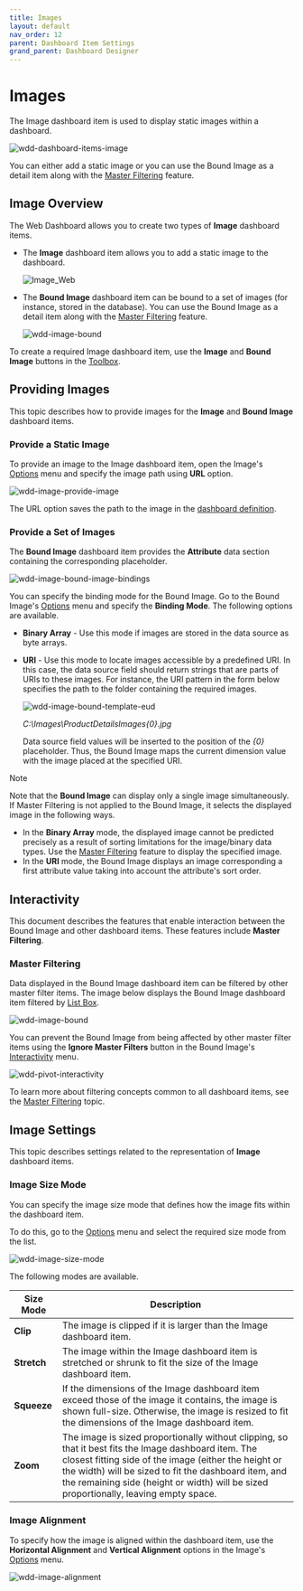 ```yaml
---
title: Images
layout: default
nav_order: 12
parent: Dashboard Item Settings
grand_parent: Dashboard Designer
---
```

# Images
The Image dashboard item is used to display static images within a dashboard.

![wdd-dashboard-items-image](../../../images/img125123.png)

You can either add a static image or you can use the Bound Image as a detail item along with the [Master Filtering](../interactivity/master-filtering.md) feature.

## Image Overview
The Web Dashboard allows you to create two types of **Image** dashboard items.
* The **Image** dashboard item allows you to add a static image to the dashboard.
	
	![Image_Web](../../../../images/img22523.png)
* The **Bound Image** dashboard item can be bound to a set of images (for instance, stored in the database). You can use the Bound Image as a detail item along with the [Master Filtering](../../interactivity/master-filtering.md) feature.
	
	![wdd-image-bound](../../../../images/img125706.png)

To create a required Image dashboard item, use the **Image** and **Bound Image** buttons in the [Toolbox](../../ui-elements/toolbox.md).

## Providing Images
This topic describes how to provide images for the **Image** and **Bound Image** dashboard items.

### Provide a Static Image
To provide an image to the Image dashboard item, open the Image's [Options](../../ui-elements/dashboard-item-menu.md) menu and specify the image path using **URL** option.

![wdd-image-provide-image](../../../../images/img125751.png)

The URL option saves the path to the image in the [dashboard definition](../../save-a-dashboard.md).

### Provide a Set of Images
The **Bound Image** dashboard item provides the **Attribute** data section containing the corresponding placeholder.

![wdd-image-bound-image-bindings](../../../../images/img125753.png)

You can specify the binding mode for the Bound Image. Go to the Bound Image's [Options](../../ui-elements/dashboard-item-menu.md) menu and specify the **Binding Mode**. The following options are available.
* **Binary Array** - Use this mode if images are stored in the data source as byte arrays.
* **URI** - Use this mode to locate images accessible by a predefined URI. In this case, the data source field should return strings that are parts of URIs to these images. For instance, the URI pattern in the form below specifies the path to the folder containing the required images. 
	
	![wdd-image-bound-template-eud](../../../../images/img128884.png)
	
	_C:\Images\ProductDetailsImages\{0}.jpg_
	
	Data source field values will be inserted to the position of the _{0}_ placeholder. Thus, the Bound Image maps the current dimension value with the image placed at the specified URI.

> [!NOTE]
> Note that the **Bound Image** can display only a single image simultaneously. If Master Filtering is not applied to the Bound Image, it selects the displayed image in the following ways.
> * In the **Binary Array** mode, the displayed image cannot be predicted precisely as a result of sorting limitations for the image/binary data types. Use the [Master Filtering](../../interactivity/master-filtering.md) feature to display the specified image.
> * In the **URI** mode, the Bound Image displays an image corresponding a first attribute value taking into account the attribute's sort order.


## Interactivity
This document describes the features that enable interaction between the Bound Image and other dashboard items. These features include **Master Filtering**.

### Master Filtering
Data displayed in the Bound Image dashboard item can be filtered by other master filter items. The image below displays the Bound Image dashboard item filtered by [List Box](../filter-elements.md).

![wdd-image-bound](../../../../images/img125706.png)

You can prevent the Bound Image from being affected by other master filter items using the **Ignore Master Filters** button in the Bound Image's [Interactivity](../../ui-elements/dashboard-item-menu.md) menu.

![wdd-pivot-interactivity](../../../../images/img125456.png)

To learn more about filtering concepts common to all dashboard items, see the [Master Filtering](../../interactivity/master-filtering.md) topic.

## Image Settings
This topic describes settings related to the representation of **Image** dashboard items.

### Image Size Mode
You can specify the image size mode that defines how the image fits within the dashboard item.

To do this, go to the [Options](../../ui-elements/dashboard-item-menu.md) menu and select the required size mode from the list.

![wdd-image-size-mode](../../../../images/img125755.png)

The following modes are available.

| Size Mode | Description |
|---|---|
| **Clip** | The image is clipped if it is larger than the Image dashboard item. |
| **Stretch** | The image within the Image dashboard item is stretched or shrunk to fit the size of the Image dashboard item. |
| **Squeeze** | If the dimensions of the Image dashboard item exceed those of the image it contains, the image is shown full-size. Otherwise, the image is resized to fit the dimensions of the Image dashboard item. |
| **Zoom** | The image is sized proportionally without clipping, so that it best fits the Image dashboard item. The closest fitting side of the image (either the height or the width) will be sized to fit the dashboard item, and the remaining side (height or width) will be sized proportionally, leaving empty space. |

### Image Alignment
To specify how the image is aligned within the dashboard item, use the **Horizontal Alignment** and **Vertical Alignment** options in the Image's [Options](../../ui-elements/dashboard-item-menu.md) menu.

![wdd-image-alignment](../../../../images/img125756.png)